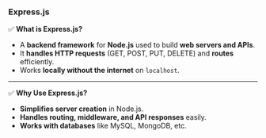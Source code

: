 ### **Express.js**

✅ **What is Express.js?**

- A **backend framework** for **Node.js** used to build **web servers and APIs**.
- It **handles HTTP requests** (GET, POST, PUT, DELETE) and **routes** efficiently.
- Works **locally without the internet** on `localhost`.

---

✅ **Why Use Express.js?**

- **Simplifies server creation** in Node.js.
- **Handles routing, middleware, and API responses** easily.
- **Works with databases** like MySQL, MongoDB, etc.

